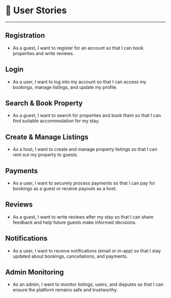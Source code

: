 # 📌 User Stories

---

## Registration

- As a guest, I want to register for an account so that I can book properties and write reviews.

## Login

- As a user, I want to log into my account so that I can access my bookings, manage listings, and update my profile.

## Search & Book Property

- As a guest, I want to search for properties and book them so that I can find suitable accommodation for my stay.

## Create & Manage Listings

- As a host, I want to create and manage property listings so that I can rent out my property to guests.

## Payments

- As a user, I want to securely process payments so that I can pay for bookings as a guest or receive payouts as a host.

## Reviews

- As a guest, I want to write reviews after my stay so that I can share feedback and help future guests make informed decisions.

## Notifications

- As a user, I want to receive notifications (email or in-app) so that I stay updated about bookings, cancellations, and payments.

## Admin Monitoring

- As an admin, I want to monitor listings, users, and disputes so that I can ensure the platform remains safe and trustworthy.
